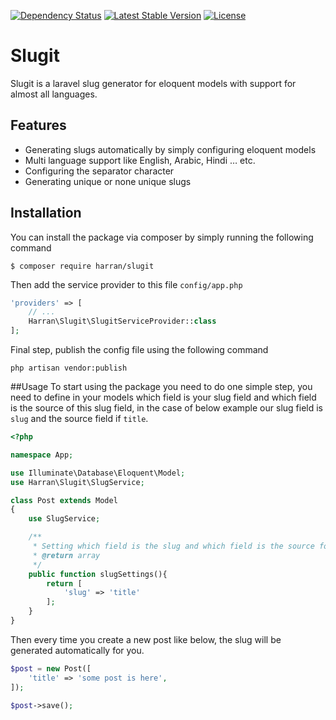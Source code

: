 [![Dependency Status](https://www.versioneye.com/user/projects/584428be1f3a6d01f2f6f55c/badge.svg?style=flat-square)](https://www.versioneye.com/user/projects/584428be1f3a6d01f2f6f55c)
[![Latest Stable Version](https://poser.pugx.org/harran/slugit/v/stable)](https://packagist.org/packages/harran/slugit)
[![License](https://poser.pugx.org/harran/slugit/license)](https://packagist.org/packages/harran/slugit)

# Slugit
Slugit is a laravel slug generator for eloquent models with support for almost all languages.

## Features
* Generating slugs automatically by simply configuring eloquent models
* Multi language support like English, Arabic, Hindi … etc.
* Configuring the separator character
* Generating unique or none unique slugs

## Installation 
You can install the package via composer by simply running the following command
```shell
$ composer require harran/slugit
```

Then add the service provider to this file `config/app.php`
```php
'providers' => [
    // ...
    Harran\Slugit\SlugitServiceProvider::class
];
```

Final step, publish the config file using the following command
```shell
php artisan vendor:publish
```

##Usage 
To start using the package you need to do one simple step, you need to define in your models which field is your slug field and which field is the source of this slug field, in the case of below example our slug field is `slug` and the source field if `title`.

```php
<?php

namespace App;

use Illuminate\Database\Eloquent\Model;
use Harran\Slugit\SlugService;

class Post extends Model
{
	use SlugService;

	/**
	 * Setting which field is the slug and which field is the source for generating the slug
	 * @return array
	 */
    public function slugSettings(){
    	return [
    		'slug' => 'title'
    	];
    }
}
```

Then every time you create a new post like below, the slug will be generated automatically for you.
```php
$post = new Post([
    'title' => 'some post is here',
]);

$post->save();
```